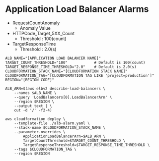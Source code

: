 # Application Load Balancer Alarms

- RequestCountAnomaly
  - Anomaly Value
- HTTPCode_Target_5XX_Count
  - Threshold : 100(count)
- TargetResponseTime
  - Threshold : 2.0(s)

``` shell
ALB_NAME="[APPLICATION LOAD BALANCER NAME]"
TARGET_COUNT_THRESHOLD="100"            # Default is 100(count)
TARGET_RESPONSE_TIME_THRESHOLD="2.0"    # Default is 2.0(s)
CLOUDFORMATION_STACK_NAME="[CLOUDFORMATION STACK NAME]"
CLOUDFORMATION_TAG="[CLOUDFORMATION TAG LIKE 'project=production']"
REGION="[REGION CODE]"

ALB_ARN=$(aws elbv2 describe-load-balancers \
    --names $ALB_NAME \
    --query 'LoadBalancers[0].LoadBalancerArn' \
    --region $REGION \
    --output text | \
    cut -d '/' -f2-4)

aws cloudformation deploy \
    --template-file ./alb-alarm.yaml \
    --stack-name $CLOUDFORMATION_STACK_NAME \
    --parameter-overrides \
        ApplicationLoadBalancerArn=$ALB_ARN \
        TargetCountThreshold=$TARGET_COUNT_THRESHOLD \
        TargetResponseThreshold=$TARGET_RESPONSE_TIME_THRESHOLD \
    --tags $CLOUDFORMATION_TAG \
    --region $REGION
```